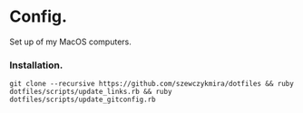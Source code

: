 # Config.
Set up of my MacOS computers. 

### Installation.
`git clone --recursive https://github.com/szewczykmira/dotfiles && ruby dotfiles/scripts/update_links.rb && ruby dotfiles/scripts/update_gitconfig.rb`
